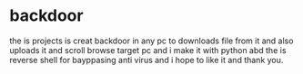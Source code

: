 # backdoor
the is projects is creat backdoor in any pc to downloads file from it and also uploads it and scroll browse target pc and i make it with python abd the is reverse shell for bayppasing anti virus and i hope to like it and thank you.
